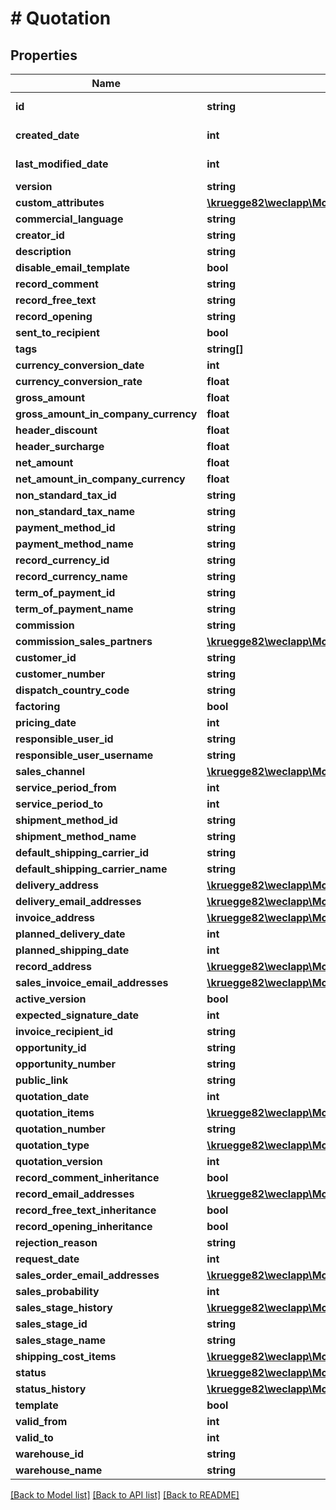 # # Quotation

## Properties

Name | Type | Description | Notes
------------ | ------------- | ------------- | -------------
**id** | **string** |  | [optional] [readonly]
**created_date** | **int** |  | [optional] [readonly]
**last_modified_date** | **int** |  | [optional] [readonly]
**version** | **string** |  | [optional]
**custom_attributes** | [**\kruegge82\weclapp\Model\CustomAttribute[]**](CustomAttribute.md) |  | [optional]
**commercial_language** | **string** |  | [optional]
**creator_id** | **string** |  | [optional]
**description** | **string** |  | [optional]
**disable_email_template** | **bool** |  | [optional]
**record_comment** | **string** |  | [optional]
**record_free_text** | **string** |  | [optional]
**record_opening** | **string** |  | [optional]
**sent_to_recipient** | **bool** |  | [optional]
**tags** | **string[]** |  | [optional]
**currency_conversion_date** | **int** |  | [optional]
**currency_conversion_rate** | **float** |  | [optional]
**gross_amount** | **float** |  | [optional]
**gross_amount_in_company_currency** | **float** |  | [optional]
**header_discount** | **float** |  | [optional]
**header_surcharge** | **float** |  | [optional]
**net_amount** | **float** |  | [optional]
**net_amount_in_company_currency** | **float** |  | [optional]
**non_standard_tax_id** | **string** |  | [optional]
**non_standard_tax_name** | **string** |  | [optional]
**payment_method_id** | **string** |  | [optional]
**payment_method_name** | **string** |  | [optional]
**record_currency_id** | **string** |  | [optional]
**record_currency_name** | **string** |  | [optional]
**term_of_payment_id** | **string** |  | [optional]
**term_of_payment_name** | **string** |  | [optional]
**commission** | **string** |  | [optional]
**commission_sales_partners** | [**\kruegge82\weclapp\Model\CommissionSalesPartner[]**](CommissionSalesPartner.md) |  | [optional]
**customer_id** | **string** |  | [optional]
**customer_number** | **string** |  | [optional]
**dispatch_country_code** | **string** |  | [optional]
**factoring** | **bool** |  | [optional]
**pricing_date** | **int** |  | [optional]
**responsible_user_id** | **string** |  | [optional]
**responsible_user_username** | **string** |  | [optional]
**sales_channel** | [**\kruegge82\weclapp\Model\DistributionChannel**](DistributionChannel.md) |  | [optional]
**service_period_from** | **int** |  | [optional]
**service_period_to** | **int** |  | [optional]
**shipment_method_id** | **string** |  | [optional]
**shipment_method_name** | **string** |  | [optional]
**default_shipping_carrier_id** | **string** |  | [optional]
**default_shipping_carrier_name** | **string** |  | [optional]
**delivery_address** | [**\kruegge82\weclapp\Model\RecordAddress**](RecordAddress.md) |  | [optional]
**delivery_email_addresses** | [**\kruegge82\weclapp\Model\EmailAddresses**](EmailAddresses.md) |  | [optional]
**invoice_address** | [**\kruegge82\weclapp\Model\RecordAddress**](RecordAddress.md) |  | [optional]
**planned_delivery_date** | **int** |  | [optional]
**planned_shipping_date** | **int** |  | [optional]
**record_address** | [**\kruegge82\weclapp\Model\RecordAddress**](RecordAddress.md) |  | [optional]
**sales_invoice_email_addresses** | [**\kruegge82\weclapp\Model\EmailAddresses**](EmailAddresses.md) |  | [optional]
**active_version** | **bool** |  | [optional]
**expected_signature_date** | **int** |  | [optional]
**invoice_recipient_id** | **string** |  | [optional]
**opportunity_id** | **string** |  | [optional]
**opportunity_number** | **string** |  | [optional]
**public_link** | **string** |  | [optional]
**quotation_date** | **int** |  | [optional]
**quotation_items** | [**\kruegge82\weclapp\Model\QuotationItem[]**](QuotationItem.md) |  | [optional]
**quotation_number** | **string** |  | [optional]
**quotation_type** | [**\kruegge82\weclapp\Model\OfferOutType**](OfferOutType.md) |  | [optional]
**quotation_version** | **int** |  | [optional]
**record_comment_inheritance** | **bool** |  | [optional]
**record_email_addresses** | [**\kruegge82\weclapp\Model\EmailAddresses**](EmailAddresses.md) |  | [optional]
**record_free_text_inheritance** | **bool** |  | [optional]
**record_opening_inheritance** | **bool** |  | [optional]
**rejection_reason** | **string** |  | [optional]
**request_date** | **int** |  | [optional]
**sales_order_email_addresses** | [**\kruegge82\weclapp\Model\EmailAddresses**](EmailAddresses.md) |  | [optional]
**sales_probability** | **int** |  | [optional]
**sales_stage_history** | [**\kruegge82\weclapp\Model\SalesStageHistory[]**](SalesStageHistory.md) |  | [optional]
**sales_stage_id** | **string** |  | [optional]
**sales_stage_name** | **string** |  | [optional]
**shipping_cost_items** | [**\kruegge82\weclapp\Model\QuotationShippingCostItem[]**](QuotationShippingCostItem.md) |  | [optional]
**status** | [**\kruegge82\weclapp\Model\OfferStatusType**](OfferStatusType.md) |  | [optional]
**status_history** | [**\kruegge82\weclapp\Model\QuotationStatusHistory[]**](QuotationStatusHistory.md) |  | [optional]
**template** | **bool** |  | [optional]
**valid_from** | **int** |  | [optional]
**valid_to** | **int** |  | [optional]
**warehouse_id** | **string** |  | [optional]
**warehouse_name** | **string** |  | [optional]

[[Back to Model list]](../../README.md#models) [[Back to API list]](../../README.md#endpoints) [[Back to README]](../../README.md)
